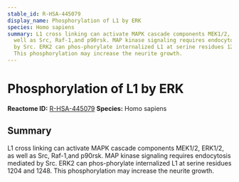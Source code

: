```yaml
---
stable_id: R-HSA-445079
display_name: Phosphorylation of L1 by ERK
species: Homo sapiens
summary: L1 cross linking can activate MAPK cascade components MEK1/2, ERK1/2, as
  well as Src, Raf-1,and p90rsk. MAP kinase signaling requires endocytosis mediated
  by Src. ERK2 can phos-phorylate internalized L1 at serine residues 1204 and 1248.
  This phosphorylation may increase the neurite growth.
---
```


# Phosphorylation of L1 by ERK
**Reactome ID:** [R-HSA-445079](https://reactome.org/content/detail/R-HSA-445079)
**Species:** Homo sapiens

## Summary

L1 cross linking can activate MAPK cascade components MEK1/2, ERK1/2, as well as Src, Raf-1,and p90rsk. MAP kinase signaling requires endocytosis mediated by Src. ERK2 can phos-phorylate internalized L1 at serine residues 1204 and 1248. This phosphorylation may increase the neurite growth.
